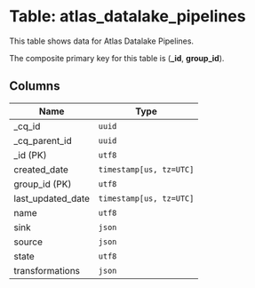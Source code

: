 # Table: atlas_datalake_pipelines

This table shows data for Atlas Datalake Pipelines.

The composite primary key for this table is (**_id**, **group_id**).

## Columns

| Name          | Type          |
| ------------- | ------------- |
|_cq_id|`uuid`|
|_cq_parent_id|`uuid`|
|_id (PK)|`utf8`|
|created_date|`timestamp[us, tz=UTC]`|
|group_id (PK)|`utf8`|
|last_updated_date|`timestamp[us, tz=UTC]`|
|name|`utf8`|
|sink|`json`|
|source|`json`|
|state|`utf8`|
|transformations|`json`|